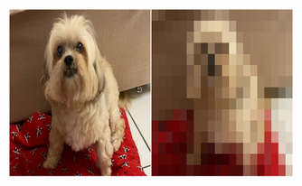 <img src="readme_media/nina_downsample.png" alt="Nina"
style="display: block; margin: auto; width: 800px; height: 300px; border: 1px solid #ddd;"/>

